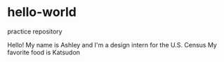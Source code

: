 # hello-world
practice repository

Hello! My name is Ashley and I'm a design intern for the U.S. Census
My favorite food is Katsudon
